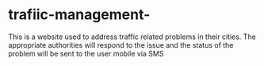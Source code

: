 # trafiic-management-
This is a website used  to address traffic related problems in their cities. The appropriate authorities will respond to the issue and the status of the problem will be sent to the user mobile via SMS 

